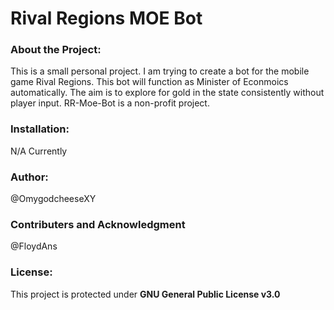 # Rival Regions MOE Bot

### About the Project:
This is a small personal project.
I am trying to create a bot for the mobile game Rival Regions.
This bot will function as Minister of Econmoics automatically.
The aim is to explore for gold in the state consistently without player input.
RR-Moe-Bot is a non-profit project.

### Installation:
N/A Currently

### Author:
@OmygodcheeseXY

### Contributers and Acknowledgment
@FloydAns

### License:
This project is protected under
**GNU General Public License v3.0**
